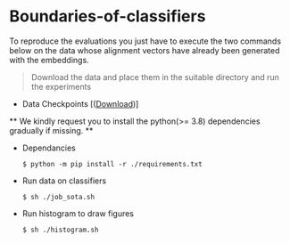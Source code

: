# Boundaries-of-classifiers

To reproduce the evaluations you just have to execute the two commands below on the data whose alignment vectors have already been generated with the embeddings.

> Download the data and place them in the suitable directory and run the experiments
  - Data Checkpoints [([Download](https://drive.google.com/drive/folders/1VsLP8PD3puRpQTNSzoS1e4zvGysRGuh_?usp=sharing))]

** We kindly request you to install the python(>= 3.8) dependencies gradually if missing. **
- Dependancies
  
  `$ python -m pip install -r ./requirements.txt`

- Run data on classifiers

  `$ sh ./job_sota.sh`

- Run histogram to draw figures

  `$ sh ./histogram.sh`



